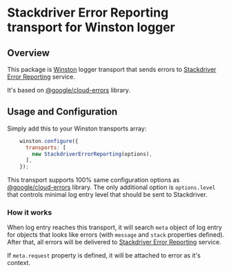 Stackdriver Error Reporting transport for Winston logger
========================================================


Overview
--------

This package is [Winston] logger transport that sends errors to [Stackdriver Error Reporting] service.

It's based on [@google/cloud-errors] library.


Usage and Configuration
-----------------------

Simply add this to your Winston transports array:

```js
    winston.configure({
      transports: [
        new StackdriverErrorReporting(options),
      ],
    });
```

This transport supports 100% same configuration options as [@google/cloud-errors] library.
The only additional option is `options.level` that controls minimal log entry level that should be sent to Stackdriver.


### How it works

When log entry reaches this transport, it will search `meta` object of log entry for objects that looks like errors
(with `message` and `stack` properties defined).
After that, all errors will be delivered to [Stackdriver Error Reporting] service.

If `meta.request` property is defined, it will be attached to error as it's context.


[//]: # (These are reference links used in the body of this document)

[Winston]: <https://github.com/winstonjs/winston>
[Stackdriver Error Reporting]: <https://cloud.google.com/error-reporting/>
[@google/cloud-errors]: <https://github.com/GoogleCloudPlatform/cloud-errors-nodejs>